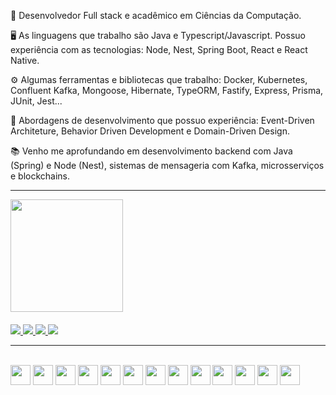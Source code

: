 📌 Desenvolvedor Full stack e acadêmico em Ciências da Computação.

🖥 As linguagens que trabalho são Java e Typescript/Javascript. Possuo experiência com as tecnologias: Node, Nest, Spring Boot, React e React Native.

⚙️ Algumas ferramentas e bibliotecas que trabalho:
Docker, Kubernetes, Confluent Kafka, Mongoose, Hibernate, TypeORM, Fastify, Express, Prisma, JUnit, Jest...

💼 Abordagens de desenvolvimento que possuo experiência:
Event-Driven Architeture, Behavior Driven Development e Domain-Driven Design.

📚 Venho me aprofundando em desenvolvimento backend com Java (Spring) e Node (Nest), sistemas de mensageria com Kafka, microsserviços e blockchains.

<hr>

<div>
  <a href="https://github.com/LuanC14">
  <img height="180em" src="https://github-readme-stats.vercel.app/api/top-langs/?username=LuanC14&layout=compact&langs_count=7&theme=dracula"/>
</div>
 
 ####
 <div> 
  <a href="https://www.linkedin.com/in/luan-chrystian-pimentel-santos-567666221/" target="_blank">
    <img src="https://img.shields.io/badge/-LinkedIn-%230077B5?style=for-the-badge&logo=linkedin&logoColor=white" target="_blank">
  </a>  
  <a href = "mailto:luanchr14@gmail.com">
    <img src="https://img.shields.io/badge/-Gmail-%23333?style=for-the-badge&logo=gmail&logoColor=white" target="_blank">
  </a>
  <a href="https://instagram.com/luaannp" target="_blank">
    <img src="https://img.shields.io/badge/-Instagram-%23E4405F?style=for-the-badge&logo=instagram&logoColor=white" target="_blank">
  </a>
  <a href="https://wa.me/+5574991992796" target="_blank">
    <img src="https://img.shields.io/badge/WhatsApp-25D366?style=for-the-badge&logo=whatsapp&logoColor=white" /> 
  </a>
</div>

<hr>
 
<div style="display: inline_block"><br>
<img src="https://cdn.jsdelivr.net/gh/devicons/devicon/icons/java/java-original.svg" width=32px;/>
<img src="https://cdn.jsdelivr.net/gh/devicons/devicon/icons/typescript/typescript-original.svg" width=32px; />
<img src="https://cdn.jsdelivr.net/gh/devicons/devicon/icons/nodejs/nodejs-original.svg" width=32px; />
<img src="https://cdn.jsdelivr.net/gh/devicons/devicon/icons/spring/spring-original.svg" width=32px; />
<img src="https://cdn.jsdelivr.net/gh/devicons/devicon/icons/express/express-original.svg" width=32px />
<img src="https://cdn.jsdelivr.net/gh/devicons/devicon/icons/nestjs/nestjs-plain.svg" width=32px />       
<img src="https://cdn.jsdelivr.net/gh/devicons/devicon/icons/react/react-original.svg" width=32px; />
<img src="https://cdn.jsdelivr.net/gh/devicons/devicon/icons/mysql/mysql-original.svg" width=32px />
<img src="https://cdn.jsdelivr.net/gh/devicons/devicon/icons/postgresql/postgresql-original.svg" width=32px; />          
<img src="https://cdn.jsdelivr.net/gh/devicons/devicon/icons/mongodb/mongodb-original.svg" width=32px; />
<img src="https://cdn.jsdelivr.net/gh/devicons/devicon/icons/docker/docker-plain-wordmark.svg" width=32px; />
<img src="https://cdn.jsdelivr.net/gh/devicons/devicon/icons/kubernetes/kubernetes-plain-wordmark.svg" width=32px; />
<img src="https://cdn.jsdelivr.net/gh/devicons/devicon/icons/apachekafka/apachekafka-original.svg" width=32px />
</div>
